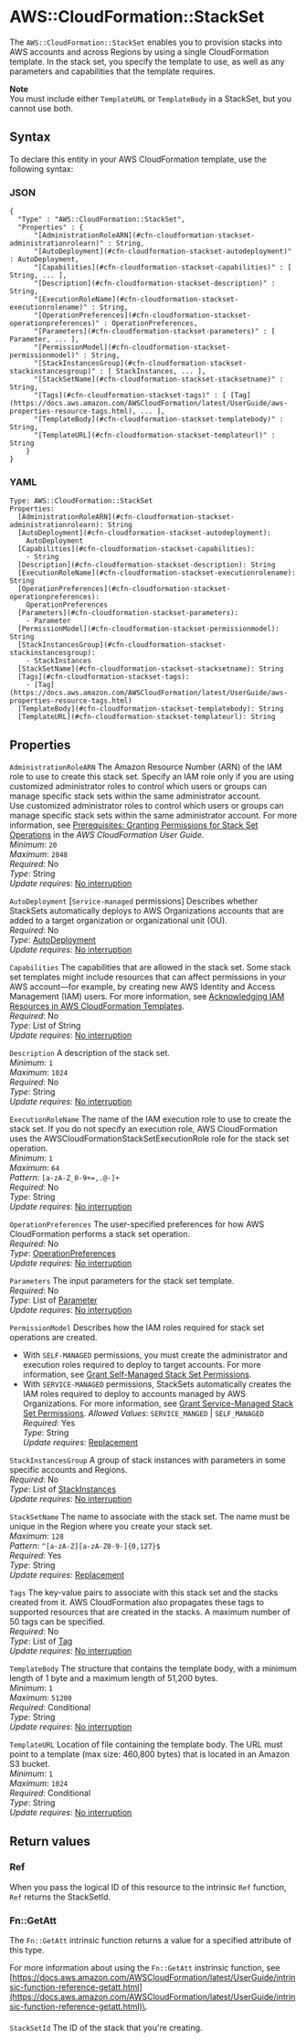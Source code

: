 # AWS::CloudFormation::StackSet<a name="aws-resource-cloudformation-stackset"></a>

The `AWS::CloudFormation::StackSet` enables you to provision stacks into AWS accounts and across Regions by using a single CloudFormation template\. In the stack set, you specify the template to use, as well as any parameters and capabilities that the template requires\.

**Note**  
You must include either `TemplateURL` or `TemplateBody` in a StackSet, but you cannot use both\.

## Syntax<a name="aws-resource-cloudformation-stackset-syntax"></a>

To declare this entity in your AWS CloudFormation template, use the following syntax:

### JSON<a name="aws-resource-cloudformation-stackset-syntax.json"></a>

```
{
  "Type" : "AWS::CloudFormation::StackSet",
  "Properties" : {
      "[AdministrationRoleARN](#cfn-cloudformation-stackset-administrationrolearn)" : String,
      "[AutoDeployment](#cfn-cloudformation-stackset-autodeployment)" : AutoDeployment,
      "[Capabilities](#cfn-cloudformation-stackset-capabilities)" : [ String, ... ],
      "[Description](#cfn-cloudformation-stackset-description)" : String,
      "[ExecutionRoleName](#cfn-cloudformation-stackset-executionrolename)" : String,
      "[OperationPreferences](#cfn-cloudformation-stackset-operationpreferences)" : OperationPreferences,
      "[Parameters](#cfn-cloudformation-stackset-parameters)" : [ Parameter, ... ],
      "[PermissionModel](#cfn-cloudformation-stackset-permissionmodel)" : String,
      "[StackInstancesGroup](#cfn-cloudformation-stackset-stackinstancesgroup)" : [ StackInstances, ... ],
      "[StackSetName](#cfn-cloudformation-stackset-stacksetname)" : String,
      "[Tags](#cfn-cloudformation-stackset-tags)" : [ [Tag](https://docs.aws.amazon.com/AWSCloudFormation/latest/UserGuide/aws-properties-resource-tags.html), ... ],
      "[TemplateBody](#cfn-cloudformation-stackset-templatebody)" : String,
      "[TemplateURL](#cfn-cloudformation-stackset-templateurl)" : String
    }
}
```

### YAML<a name="aws-resource-cloudformation-stackset-syntax.yaml"></a>

```
Type: AWS::CloudFormation::StackSet
Properties: 
  [AdministrationRoleARN](#cfn-cloudformation-stackset-administrationrolearn): String
  [AutoDeployment](#cfn-cloudformation-stackset-autodeployment): 
    AutoDeployment
  [Capabilities](#cfn-cloudformation-stackset-capabilities): 
    - String
  [Description](#cfn-cloudformation-stackset-description): String
  [ExecutionRoleName](#cfn-cloudformation-stackset-executionrolename): String
  [OperationPreferences](#cfn-cloudformation-stackset-operationpreferences): 
    OperationPreferences
  [Parameters](#cfn-cloudformation-stackset-parameters): 
    - Parameter
  [PermissionModel](#cfn-cloudformation-stackset-permissionmodel): String
  [StackInstancesGroup](#cfn-cloudformation-stackset-stackinstancesgroup): 
    - StackInstances
  [StackSetName](#cfn-cloudformation-stackset-stacksetname): String
  [Tags](#cfn-cloudformation-stackset-tags): 
    - [Tag](https://docs.aws.amazon.com/AWSCloudFormation/latest/UserGuide/aws-properties-resource-tags.html)
  [TemplateBody](#cfn-cloudformation-stackset-templatebody): String
  [TemplateURL](#cfn-cloudformation-stackset-templateurl): String
```

## Properties<a name="aws-resource-cloudformation-stackset-properties"></a>

`AdministrationRoleARN`  <a name="cfn-cloudformation-stackset-administrationrolearn"></a>
The Amazon Resource Number \(ARN\) of the IAM role to use to create this stack set\. Specify an IAM role only if you are using customized administrator roles to control which users or groups can manage specific stack sets within the same administrator account\.  
Use customized administrator roles to control which users or groups can manage specific stack sets within the same administrator account\. For more information, see [Prerequisites: Granting Permissions for Stack Set Operations](https://docs.aws.amazon.com/AWSCloudFormation/latest/UserGuide/stacksets-prereqs.html) in the *AWS CloudFormation User Guide*\.  
*Minimum*: `20`  
*Maximum*: `2048`  
*Required*: No  
*Type*: String  
*Update requires*: [No interruption](https://docs.aws.amazon.com/AWSCloudFormation/latest/UserGuide/using-cfn-updating-stacks-update-behaviors.html#update-no-interrupt)

`AutoDeployment`  <a name="cfn-cloudformation-stackset-autodeployment"></a>
\[`Service-managed` permissions\] Describes whether StackSets automatically deploys to AWS Organizations accounts that are added to a target organization or organizational unit \(OU\)\.   
*Required*: No  
*Type*: [AutoDeployment](aws-properties-cloudformation-stackset-autodeployment.md)  
*Update requires*: [No interruption](https://docs.aws.amazon.com/AWSCloudFormation/latest/UserGuide/using-cfn-updating-stacks-update-behaviors.html#update-no-interrupt)

`Capabilities`  <a name="cfn-cloudformation-stackset-capabilities"></a>
The capabilities that are allowed in the stack set\. Some stack set templates might include resources that can affect permissions in your AWS account—for example, by creating new AWS Identity and Access Management \(IAM\) users\. For more information, see [Acknowledging IAM Resources in AWS CloudFormation Templates](https://docs.aws.amazon.com/AWSCloudFormation/latest/UserGuide/using-iam-template.html#capabilities)\.  
*Required*: No  
*Type*: List of String  
*Update requires*: [No interruption](https://docs.aws.amazon.com/AWSCloudFormation/latest/UserGuide/using-cfn-updating-stacks-update-behaviors.html#update-no-interrupt)

`Description`  <a name="cfn-cloudformation-stackset-description"></a>
A description of the stack set\.  
*Minimum*: `1`  
*Maximum*: `1024`  
*Required*: No  
*Type*: String  
*Update requires*: [No interruption](https://docs.aws.amazon.com/AWSCloudFormation/latest/UserGuide/using-cfn-updating-stacks-update-behaviors.html#update-no-interrupt)

`ExecutionRoleName`  <a name="cfn-cloudformation-stackset-executionrolename"></a>
The name of the IAM execution role to use to create the stack set\. If you do not specify an execution role, AWS CloudFormation uses the AWSCloudFormationStackSetExecutionRole role for the stack set operation\.  
*Minimum*: `1`  
*Maximum*: `64`  
*Pattern*: `[a-zA-Z_0-9+=,.@-]+`  
*Required*: No  
*Type*: String  
*Update requires*: [No interruption](https://docs.aws.amazon.com/AWSCloudFormation/latest/UserGuide/using-cfn-updating-stacks-update-behaviors.html#update-no-interrupt)

`OperationPreferences`  <a name="cfn-cloudformation-stackset-operationpreferences"></a>
The user\-specified preferences for how AWS CloudFormation performs a stack set operation\.  
*Required*: No  
*Type*: [OperationPreferences](aws-properties-cloudformation-stackset-operationpreferences.md)  
*Update requires*: [No interruption](https://docs.aws.amazon.com/AWSCloudFormation/latest/UserGuide/using-cfn-updating-stacks-update-behaviors.html#update-no-interrupt)

`Parameters`  <a name="cfn-cloudformation-stackset-parameters"></a>
The input parameters for the stack set template\.  
*Required*: No  
*Type*: List of [Parameter](aws-properties-cloudformation-stackset-parameter.md)  
*Update requires*: [No interruption](https://docs.aws.amazon.com/AWSCloudFormation/latest/UserGuide/using-cfn-updating-stacks-update-behaviors.html#update-no-interrupt)

`PermissionModel`  <a name="cfn-cloudformation-stackset-permissionmodel"></a>
Describes how the IAM roles required for stack set operations are created\.  
+ With `SELF-MANAGED` permissions, you must create the administrator and execution roles required to deploy to target accounts\. For more information, see [Grant Self\-Managed Stack Set Permissions](https://docs.aws.amazon.com/AWSCloudFormation/latest/UserGuide/stacksets-prereqs-self-managed.html)\.
+ With `SERVICE-MANAGED` permissions, StackSets automatically creates the IAM roles required to deploy to accounts managed by AWS Organizations\. For more information, see [Grant Service\-Managed Stack Set Permissions](https://docs.aws.amazon.com/AWSCloudFormation/latest/UserGuide/stacksets-prereqs-service-managed.html)\.
*Allowed Values*: `SERVICE_MANGED` \| `SELF_MANAGED`  
*Required*: Yes  
*Type*: String  
*Update requires*: [Replacement](https://docs.aws.amazon.com/AWSCloudFormation/latest/UserGuide/using-cfn-updating-stacks-update-behaviors.html#update-replacement)

`StackInstancesGroup`  <a name="cfn-cloudformation-stackset-stackinstancesgroup"></a>
A group of stack instances with parameters in some specific accounts and Regions\.  
*Required*: No  
*Type*: List of [StackInstances](aws-properties-cloudformation-stackset-stackinstances.md)  
*Update requires*: [No interruption](https://docs.aws.amazon.com/AWSCloudFormation/latest/UserGuide/using-cfn-updating-stacks-update-behaviors.html#update-no-interrupt)

`StackSetName`  <a name="cfn-cloudformation-stackset-stacksetname"></a>
The name to associate with the stack set\. The name must be unique in the Region where you create your stack set\.  
*Maximum*: `128`  
*Pattern*: `^[a-zA-Z][a-zA-Z0-9-]{0,127}$`  
*Required*: Yes  
*Type*: String  
*Update requires*: [Replacement](https://docs.aws.amazon.com/AWSCloudFormation/latest/UserGuide/using-cfn-updating-stacks-update-behaviors.html#update-replacement)

`Tags`  <a name="cfn-cloudformation-stackset-tags"></a>
The key\-value pairs to associate with this stack set and the stacks created from it\. AWS CloudFormation also propagates these tags to supported resources that are created in the stacks\. A maximum number of 50 tags can be specified\.  
*Required*: No  
*Type*: List of [Tag](https://docs.aws.amazon.com/AWSCloudFormation/latest/UserGuide/aws-properties-resource-tags.html)  
*Update requires*: [No interruption](https://docs.aws.amazon.com/AWSCloudFormation/latest/UserGuide/using-cfn-updating-stacks-update-behaviors.html#update-no-interrupt)

`TemplateBody`  <a name="cfn-cloudformation-stackset-templatebody"></a>
The structure that contains the template body, with a minimum length of 1 byte and a maximum length of 51,200 bytes\.  
*Minimum*: `1`  
*Maximum*: `51200`  
*Required*: Conditional  
*Type*: String  
*Update requires*: [No interruption](https://docs.aws.amazon.com/AWSCloudFormation/latest/UserGuide/using-cfn-updating-stacks-update-behaviors.html#update-no-interrupt)

`TemplateURL`  <a name="cfn-cloudformation-stackset-templateurl"></a>
Location of file containing the template body\. The URL must point to a template \(max size: 460,800 bytes\) that is located in an Amazon S3 bucket\.  
*Minimum*: `1`  
*Maximum*: `1024`  
*Required*: Conditional  
*Type*: String  
*Update requires*: [No interruption](https://docs.aws.amazon.com/AWSCloudFormation/latest/UserGuide/using-cfn-updating-stacks-update-behaviors.html#update-no-interrupt)

## Return values<a name="aws-resource-cloudformation-stackset-return-values"></a>

### Ref<a name="aws-resource-cloudformation-stackset-return-values-ref"></a>

When you pass the logical ID of this resource to the intrinsic `Ref` function, `Ref` returns the StackSetId\.

### Fn::GetAtt<a name="aws-resource-cloudformation-stackset-return-values-fn--getatt"></a>

The `Fn::GetAtt` intrinsic function returns a value for a specified attribute of this type\.

For more information about using the `Fn::GetAtt` instrinsic function, see [https://docs.aws.amazon.com/AWSCloudFormation/latest/UserGuide/intrinsic-function-reference-getatt.html](https://docs.aws.amazon.com/AWSCloudFormation/latest/UserGuide/intrinsic-function-reference-getatt.html)\.

#### <a name="aws-resource-cloudformation-stackset-return-values-fn--getatt-fn--getatt"></a>

`StackSetId`  <a name="StackSetId-fn::getatt"></a>
The ID of the stack that you're creating\.